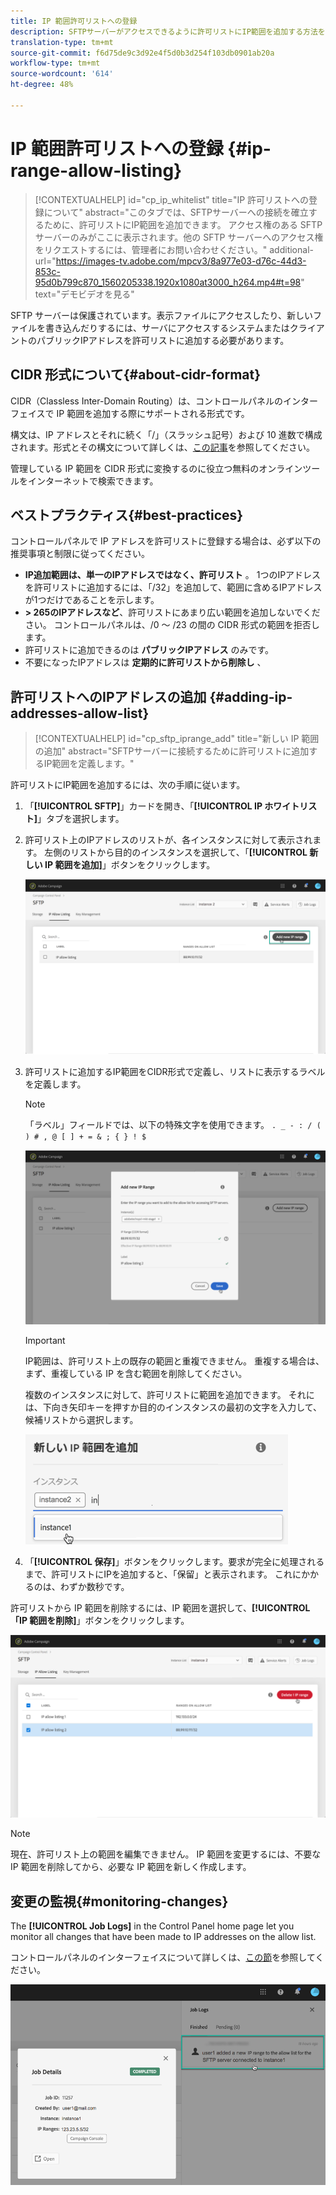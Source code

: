 ```yaml
---
title: IP 範囲許可リストへの登録
description: SFTPサーバーがアクセスできるように許可リストにIP範囲を追加する方法を説明します
translation-type: tm+mt
source-git-commit: f6d75de9c3d92e4f5d0b3d254f103db0901ab20a
workflow-type: tm+mt
source-wordcount: '614'
ht-degree: 48%

---
```



# IP 範囲許可リストへの登録 {#ip-range-allow-listing}

>[!CONTEXTUALHELP]
>id="cp_ip_whitelist"
>title="IP 許可リストへの登録について"
>abstract="このタブでは、SFTPサーバーへの接続を確立するために、許可リストにIP範囲を追加できます。 アクセス権のある SFTP サーバーのみがここに表示されます。他の SFTP サーバーへのアクセス権をリクエストするには、管理者にお問い合わせください。"
>additional-url="https://images-tv.adobe.com/mpcv3/8a977e03-d76c-44d3-853c-95d0b799c870_1560205338.1920x1080at3000_h264.mp4#t=98" text="デモビデオを見る"

SFTP サーバーは保護されています。表示ファイルにアクセスしたり、新しいファイルを書き込んだりするには、サーバにアクセスするシステムまたはクライアントのパブリックIPアドレスを許可リストに追加する必要があります。

## CIDR 形式について{#about-cidr-format}

CIDR（Classless Inter-Domain Routing）は、コントロールパネルのインターフェイスで IP 範囲を追加する際にサポートされる形式です。

構文は、IP アドレスとそれに続く「/」（スラッシュ記号）および 10 進数で構成されます。形式とその構文について詳しくは、[この記事](https://whatismyipaddress.com/cidr)を参照してください。

管理している IP 範囲を CIDR 形式に変換するのに役立つ無料のオンラインツールをインターネットで検索できます。

## ベストプラクティス{#best-practices}

コントロールパネルで IP アドレスを許可リストに登録する場合は、必ず以下の推奨事項と制限に従ってください。

* **IP追加範囲は、単一のIPアドレスではなく、許可リスト** 。 1つのIPアドレスを許可リストに追加するには、「/32」を追加して、範囲に含めるIPアドレスが1つだけであることを示します。
* **> 265のIPアドレスなど**、許可リストにあまり広い範囲を追加しないでください。 コントロールパネルは、/0 ～ /23 の間の CIDR 形式の範囲を拒否します。
* 許可リストに追加できるのは **パブリックIPアドレス** のみです。
* 不要になったIPアドレスは **定期的に許可リストから削除し** 、

## 許可リストへのIPアドレスの追加 {#adding-ip-addresses-allow-list}

>[!CONTEXTUALHELP]
>id="cp_sftp_iprange_add"
>title="新しい IP 範囲の追加"
>abstract="SFTPサーバーに接続するために許可リストに追加するIP範囲を定義します。"

許可リストにIP範囲を追加するには、次の手順に従います。

1. 「**[!UICONTROL SFTP]**」カードを開き、「**[!UICONTROL IP ホワイトリスト]**」タブを選択します。
1. 許可リスト上のIPアドレスのリストが、各インスタンスに対して表示されます。 左側のリストから目的のインスタンスを選択して、「**[!UICONTROL 新しい IP 範囲を追加]**」ボタンをクリックします。

   ![](assets/control_panel_add_range.png)

1. 許可リストに追加するIP範囲をCIDR形式で定義し、リストに表示するラベルを定義します。

   >[!NOTE]
   >
   >「ラベル」フィールドでは、以下の特殊文字を使用できます。
   > `. _ - : / ( ) # , @ [ ] + = & ; { } ! $`

   ![](assets/control_panel_add_range2.png)

   >[!IMPORTANT]
   >
   >IP範囲は、許可リスト上の既存の範囲と重複できません。 重複する場合は、まず、重複している IP を含む範囲を削除してください。
   >
   >複数のインスタンスに対して、許可リストに範囲を追加できます。 それには、下向き矢印キーを押すか目的のインスタンスの最初の文字を入力して、候補リストから選択します。

   ![](assets/control_panel_add_range3.png)

1. 「**[!UICONTROL 保存]**」ボタンをクリックします。要求が完全に処理されるまで、許可リストにIPを追加すると、「保留」と表示されます。 これにかかるのは、わずか数秒です。

許可リストから IP 範囲を削除するには、IP 範囲を選択して、**[!UICONTROL 「IP 範囲を削除]**」ボタンをクリックします。

![](assets/control_panel_delete_range2.png)

>[!NOTE]
>
>現在、許可リスト上の範囲を編集できません。 IP 範囲を変更するには、不要な IP 範囲を削除してから、必要な IP 範囲を新しく作成します。

## 変更の監視{#monitoring-changes}

The **[!UICONTROL Job Logs]** in the Control Panel home page let you monitor all changes that have been made to IP addresses on the allow list.

コントロールパネルのインターフェイスについて詳しくは、[この節](../../discover/using/discovering-the-interface.md)を参照してください。

![](assets/control_panel_ip_log.png)
